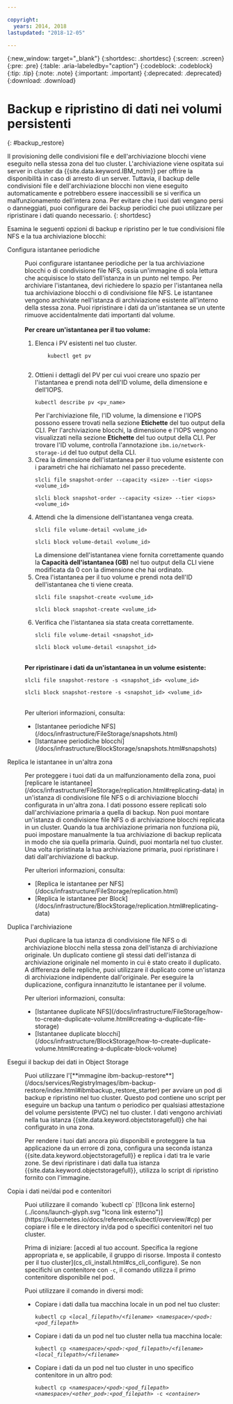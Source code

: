 ```yaml
---

copyright:
  years: 2014, 2018
lastupdated: "2018-12-05"

---
```


{:new_window: target="_blank"}
{:shortdesc: .shortdesc}
{:screen: .screen}
{:pre: .pre}
{:table: .aria-labeledby="caption"}
{:codeblock: .codeblock}
{:tip: .tip}
{:note: .note}
{:important: .important}
{:deprecated: .deprecated}
{:download: .download}


# Backup e ripristino di dati nei volumi persistenti
{: #backup_restore}

Il provisioning delle condivisioni file e dell'archiviazione blocchi viene eseguito nella stessa zona del tuo cluster. L'archiviazione viene ospitata sui server in cluster da {{site.data.keyword.IBM_notm}} per offrire la disponibilità in caso di arresto di un server. Tuttavia, il backup delle condivisioni file e dell'archiviazione blocchi non viene eseguito automaticamente e potrebbero essere inaccessibili se si verifica un malfunzionamento dell'intera zona. Per evitare che i tuoi dati vengano persi o danneggiati, puoi configurare dei backup periodici che puoi utilizzare per ripristinare i dati quando necessario.
{: shortdesc}

Esamina le seguenti opzioni di backup e ripristino per le tue condivisioni file NFS e la tua archiviazione blocchi:

<dl>
  <dt>Configura istantanee periodiche</dt>
  <dd><p>Puoi configurare istantanee periodiche per la tua archiviazione blocchi o di condivisione file NFS, ossia un'immagine di sola lettura che acquisisce lo stato dell'istanza in un punto nel tempo. Per archiviare l'istantanea, devi richiedere lo spazio per l'istantanea nella tua archiviazione blocchi o di condivisione file NFS. Le istantanee vengono archiviate nell'istanza di archiviazione esistente all'interno della stessa zona. Puoi ripristinare i dati da un'istantanea se un utente rimuove accidentalmente dati importanti dal volume. </br></br> <strong>Per creare un'istantanea per il tuo volume:</strong><ol><li>Elenca i PV esistenti nel tuo cluster. <pre class="pre"><code>    kubectl get pv
    </code></pre></li><li>Ottieni i dettagli del PV per cui vuoi creare uno spazio per l'istantanea e prendi nota dell'ID volume, della dimensione e dell'IOPS. <pre class="pre"><code>kubectl describe pv &lt;pv_name&gt;</code></pre> Per l'archiviazione file, l'ID volume, la dimensione e l'IOPS possono essere trovati nella sezione <strong>Etichette</strong> del tuo output della CLI. Per l'archiviazione blocchi, la dimensione e l'IOPS vengono visualizzati nella sezione <strong>Etichette</strong> del tuo output della CLI. Per trovare l'ID volume, controlla l'annotazione <code>ibm.io/network-storage-id</code> del tuo output della CLI. </li><li>Crea la dimensione dell'istantanea per il tuo volume esistente con i parametri che hai richiamato nel passo precedente. <pre class="pre"><code>slcli file snapshot-order --capacity &lt;size&gt; --tier &lt;iops&gt; &lt;volume_id&gt;</code></pre><pre class="pre"><code>slcli block snapshot-order --capacity &lt;size&gt; --tier &lt;iops&gt; &lt;volume_id&gt;</code></pre></li><li>Attendi che la dimensione dell'istantanea venga creata. <pre class="pre"><code>slcli file volume-detail &lt;volume_id&gt;</code></pre><pre class="pre"><code>slcli block volume-detail &lt;volume_id&gt;</code></pre>La dimensione dell'istantanea viene fornita correttamente quando la <strong>Capacità dell'istantanea (GB)</strong> nel tuo output della CLI viene modificata da 0 con la dimensione che hai ordinato. </li><li>Crea l'istantanea per il tuo volume e prendi nota dell'ID dell'istantanea che ti viene creata. <pre class="pre"><code>slcli file snapshot-create &lt;volume_id&gt;</code></pre><pre class="pre"><code>slcli block snapshot-create &lt;volume_id&gt;</code></pre></li><li>Verifica che l'istantanea sia stata creata correttamente. <pre class="pre"><code>slcli file volume-detail &lt;snapshot_id&gt;</code></pre><pre class="pre"><code>slcli block volume-detail &lt;snapshot_id&gt;</code></pre></li></ol></br><strong>Per ripristinare i dati da un'istantanea in un volume esistente: </strong><pre class="pre"><code>slcli file snapshot-restore -s &lt;snapshot_id&gt; &lt;volume_id&gt;</code></pre><pre class="pre"><code>slcli block snapshot-restore -s &lt;snapshot_id&gt; &lt;volume_id&gt;</code></pre></br>Per ulteriori informazioni, consulta:<ul><li>[Istantanee periodiche NFS](/docs/infrastructure/FileStorage/snapshots.html)</li><li>[Istantanee periodiche blocchi](/docs/infrastructure/BlockStorage/snapshots.html#snapshots)</li></ul></p></dd>
  <dt>Replica le istantanee in un'altra zona</dt>
 <dd><p>Per proteggere i tuoi dati da un malfunzionamento della zona, puoi [replicare le istantanee](/docs/infrastructure/FileStorage/replication.html#replicating-data) in un'istanza di condivisione file NFS o di archiviazione blocchi configurata in un'altra zona. I dati possono essere replicati solo dall'archiviazione primaria a quella di backup. Non puoi montare un'istanza di condivisione file NFS o di archiviazione blocchi replicata in un cluster. Quando la tua archiviazione primaria non funziona più, puoi impostare manualmente la tua archiviazione di backup replicata in modo che sia quella primaria. Quindi, puoi montarla nel tuo cluster. Una volta ripristinata la tua archiviazione primaria, puoi ripristinare i dati dall'archiviazione di backup.</p>
 <p>Per ulteriori informazioni, consulta:<ul><li>[Replica le istantanee per NFS](/docs/infrastructure/FileStorage/replication.html)</li><li>[Replica le istantanee per Block](/docs/infrastructure/BlockStorage/replication.html#replicating-data)</li></ul></p></dd>
 <dt>Duplica l'archiviazione</dt>
 <dd><p>Puoi duplicare la tua istanza di condivisione file NFS o di archiviazione blocchi nella stessa zona dell'istanza di archiviazione originale. Un duplicato contiene gli stessi dati dell'istanza di archiviazione originale nel momento in cui è stato creato il duplicato. A differenza delle repliche, puoi utilizzare il duplicato come un'istanza di archiviazione indipendente dall'originale. Per eseguire la duplicazione, configura innanzitutto le istantanee per il volume.</p>
 <p>Per ulteriori informazioni, consulta:<ul><li>[Istantanee duplicate NFS](/docs/infrastructure/FileStorage/how-to-create-duplicate-volume.html#creating-a-duplicate-file-storage)</li><li>[Istantanee duplicate blocchi](/docs/infrastructure/BlockStorage/how-to-create-duplicate-volume.html#creating-a-duplicate-block-volume)</li></ul></p></dd>
  <dt>Esegui il backup dei dati in Object Storage</dt>
  <dd><p>Puoi utilizzare l'[**immagine ibm-backup-restore**](/docs/services/RegistryImages/ibm-backup-restore/index.html#ibmbackup_restore_starter) per avviare un pod di backup e ripristino nel tuo cluster. Questo pod contiene uno script per eseguire un backup una tantum o periodico per qualsiasi attestazione del volume persistente (PVC) nel tuo cluster. I dati vengono archiviati nella tua istanza {{site.data.keyword.objectstoragefull}} che hai configurato in una zona.</p>
  <p>Per rendere i tuoi dati ancora più disponibili e proteggere la tua applicazione da un errore di zona, configura una seconda istanza {{site.data.keyword.objectstoragefull}} e replica i dati tra le varie zone. Se devi ripristinare i dati dalla tua istanza {{site.data.keyword.objectstoragefull}}, utilizza lo script di ripristino fornito con l'immagine.</p></dd>
<dt>Copia i dati nei/dai pod e contenitori</dt>
<dd><p>Puoi utilizzare il comando `kubectl cp` [![Icona link esterno](../icons/launch-glyph.svg "Icona link esterno")](https://kubernetes.io/docs/reference/kubectl/overview/#cp) per copiare i file e le directory in/da pod o specifici contenitori nel tuo cluster.</p>
<p>Prima di iniziare: [accedi al tuo account. Specifica la regione appropriata e, se applicabile, il gruppo di risorse. Imposta il contesto per il tuo cluster](cs_cli_install.html#cs_cli_configure). Se non specifichi un contenitore con <code>-c</code>, il comando utilizza il primo contenitore disponibile nel pod.</p>
<p>Puoi utilizzare il comando in diversi modi:</p>
<ul>
<li>Copiare i dati dalla tua macchina locale in un pod nel tuo cluster: <pre class="pre"><code>kubectl cp <var>&lt;local_filepath&gt;/&lt;filename&gt;</var> <var>&lt;namespace&gt;/&lt;pod&gt;:&lt;pod_filepath&gt;</var></code></pre></li>
<li>Copiare i dati da un pod nel tuo cluster nella tua macchina locale: <pre class="pre"><code>kubectl cp <var>&lt;namespace&gt;/&lt;pod&gt;:&lt;pod_filepath&gt;/&lt;filename&gt;</var> <var>&lt;local_filepath&gt;/&lt;filename&gt;</var></code></pre></li>
<li>Copiare i dati da un pod nel tuo cluster in uno specifico contenitore in un altro pod: <pre class="pre"><code>kubectl cp <var>&lt;namespace&gt;/&lt;pod&gt;:&lt;pod_filepath&gt;</var> <var>&lt;namespace&gt;/&lt;other_pod&gt;:&lt;pod_filepath&gt;</var> -c <var>&lt;container></var></code></pre></li>
</ul></dd>
  </dl>
